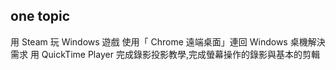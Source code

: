 
## one topic
用 Steam 玩 Windows 遊戲
使用「 Chrome 遠端桌面」連回 Windows 桌機解決需求
用 QuickTime Player 完成錄影投影教學,完成螢幕操作的錄影與基本的剪輯


